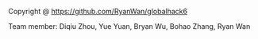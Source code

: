 Copyright @ https://github.com/RyanWan/globalhack6

Team member:
Diqiu Zhou,
Yue Yuan,
Bryan Wu,
Bohao Zhang,
Ryan Wan
